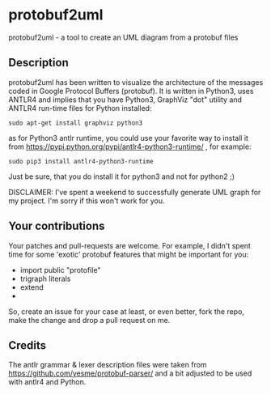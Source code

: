 protobuf2uml
============

protobuf2uml - a tool to create an UML diagram from a protobuf files

Description
-----------
protobuf2uml has been written to visualize the architecture of the messages coded in Google Protocol Buffers (protobuf). It is written in Python3, uses ANTLR4 and implies that you have Python3, GraphViz "dot" utility and ANTLR4 run-time files for Python installed:

    sudo apt-get install graphviz python3

as for Python3 antlr runtime, you could use your favorite way to install it from https://pypi.python.org/pypi/antlr4-python3-runtime/ , for example:

    sudo pip3 install antlr4-python3-runtime

Just be sure, that you do install it for python3 and not for python2 ;)


DISCLAIMER: I've spent a weekend to successfully generate UML graph for my project. I'm sorry if this won't work for you.

Your contributions
------------------
Your patches and pull-requests are welcome.
For example, I didn't spent time for some 'exotic' protobuf features that might be important for you:

- import public "protofile"
- trigraph literals
- extend
- <put your here>

So, create an issue for your case at least, or even better, fork the repo, make the change and drop a pull request on me.

Credits
-------
The antlr grammar & lexer description files were taken from https://github.com/yesme/protobuf-parser/ 
and a bit adjusted to be used with antlr4 and Python.


